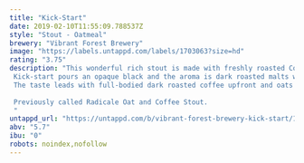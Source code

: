 ```yaml
---
title: "Kick-Start"
date: 2019-02-10T11:55:09.788537Z
style: "Stout - Oatmeal"
brewery: "Vibrant Forest Brewery"
image: "https://labels.untappd.com/labels/1703063?size=hd"
rating: "3.75"
description: "This wonderful rich stout is made with freshly roasted Columbian coffee beans from our friends Mozzo in Southampton. Kick-start pours an opaque black and the aroma is dark roasted malts with a big kick of coffee/espresso.  The taste leads with full-bodied dark roasted coffee upfront and oats inject a nice smooth texture to finish.  Previously called Radicale Oat and Coffee Stout. "
untappd_url: "https://untappd.com/b/vibrant-forest-brewery-kick-start/1703063"
abv: "5.7"
ibu: "0"
robots: noindex,nofollow
---
```

